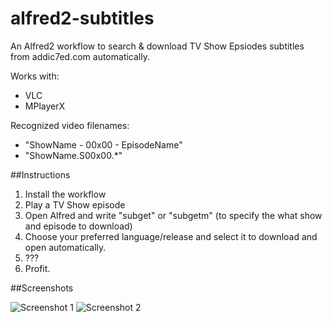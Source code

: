 alfred2-subtitles
=================

An Alfred2 workflow to search & download TV Show Epsiodes subtitles from addic7ed.com automatically.

Works with:
- VLC
- MPlayerX

Recognized video filenames:
- "ShowName - 00x00 - EpisodeName"
- "ShowName.S00x00.*"

##Instructions

1. Install the workflow
2. Play a TV Show episode 
3. Open Alfred and write "subget" or "subgetm" (to specify the what show and episode to download)
4. Choose your preferred language/release and select it to download and open automatically.
5. ???
6. Profit.

##Screenshots

![Screenshot 1](http://i.imgur.com/a5GP8k7.png)
![Screenshot 2](http://i.imgur.com/LMSNHth.png)
